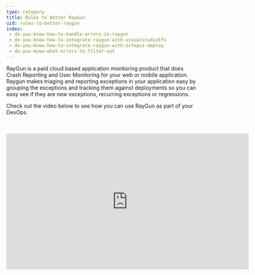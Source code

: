 ```yaml
---
type: category
title: Rules to Better RayGun
uid: rules-to-better-raygun
index:
 - do-you-know-how-to-handle-errors-in-raygun
 - do-you-know-how-to-integrate-raygun-with-visualstudiotfs
 - do-you-know-how-to-integrate-raygun-with-octopus-deploy
 - do-you-know-what-errors-to-filter-out
---
```


<p>​​​​RayGun is a paid&#160;cloud based application monitoring product that does Crash Reporting and User Monitoring for your web or mobile&#160;application. Raygun makes triaging and reporting exceptions in your application easy by grouping the exceptions and tracking them against deployments so you can easy see if they are new exceptions, recurring exceptions or regressions.​</p><p>Check out the video below to see how you can use RayGun as part of your DevOps.​<br>​<br></p>​<div class="ms-rtestate-read ms-rte-embedcode ms-rte-embedil ms-rtestate-notify"><iframe width="640" height="360" src="https&#58;//www.youtube.com/embed/2biKJboCoE4" frameborder="0"></iframe>&#160;</div><p>​<br><br></p>


